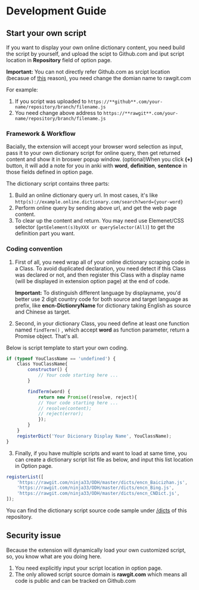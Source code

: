# Development Guide

## Start your own script

If you want to display your own online dictionary content, you need build the script by yourself, and upload the scipt to Github.com and iput script location in **Repository** field of option page.

**Important:** You can not directly refer Github.com as srcipt location (becasue of [this](https://github.com/rgrove/rawgit/blob/master/FAQ.md) reason), you need change the domian name to rawgit.com

For example:

1. If you script was uploaded to `https://**github**.com/your-name/repository/branch/filename.js`
2. You need change above address to `https://**rawgit**.com/your-name/repository/branch/filename.js`

### Framework & Workflow

Bacially, the extension will accept your browser word selection as input, pass it to your own dictionary script for online query, then get returned content and show it in broswer popup window. (optional)When you click **(+)** button, it will add a note for you in anki with **word**, **definition**, **sentence** in those fields defined in option page.

The dictionary script contains three parts:

1. Build an online dictionary query url. In most cases, it's like `http(s)://example.online.dictionary.com/search?word={your-word}`
2. Perform online query by sending above url, and get the web page content.
3. To clear up the content and return. You may need use Elemenet/CSS selector (`getEelement(s)byXXX or querySelector(All)`) to get the definition part you want.

### Coding convention

1. First of all, you need wrap all of your online dictionary scraping code in a Class. To avoid duplicated declaration, you need detect if this Class was declared or not, and then register this Class with a display name (will be displayed in extension option page) at the end of code.

    **Important:** To distinguish different language by displayname, you'd better use 2 digit country code for both source and target language as prefix, like **encn-DictionryName** for dictionary taking English as source and Chinese as target.

2. Second, in your dictionary Class, you need define at least one function named `findTerm()` , which accept **word** as function parameter, return a Promise object. That's all.

Below is script template to start your own coding.

```javascript
if (typeof YouClassName == 'undefined') {
    Class YouClassName{
        constructor() {
            // Your code starting here ...
        }

        findTerm(word) {
            return new Promise((resolve, reject){
            // Your code starting here ...
            // resolve(content);
            // reject(error);
            });
        }
    }
    registerDict('Your Dicionary Display Name', YouClassName);
}
```

3. Finally, if you have multiple scripts and want to load at same time, you can create a dictionary script list file as below, and input this list location in Option page.

```javascript
registerList([
    'https://rawgit.com/ninja33/ODH/master/dicts/encn_Baicizhan.js',
    'https://rawgit.com/ninja33/ODH/master/dicts/encn_Bing.js',
    'https://rawgit.com/ninja33/ODH/master/dicts/encn_CNDict.js',
]);
```

You can find the dictionary script source code sample under [/dicts](https://github.com/ninja33/ODH/tree/master/src/bg/local) of this repository.

## Security issue

Because the extension will dynamically load your own customized script, so, you know what are you doing here.

1. You need explicitly input your script location in option page.
2. The only allowed script source domain is **rawgit.com** which means all code is public and can be tracked on Github.com

